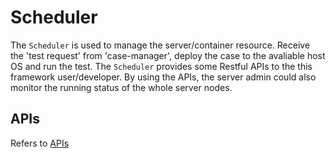 # Scheduler
The `Scheduler` is used to manage the server/container resource.
Receive the 'test request' from 'case-manager', deploy the case to the avaliable host OS and run the test.
The `Scheduler` provides some Restful APIs to the this framework user/developer.
By using the APIs, the server admin could also monitor the running status of the whole server nodes.

## APIs
Refers to [APIs](API.md)

